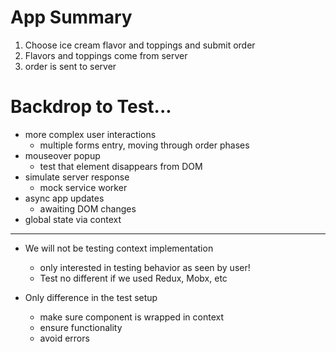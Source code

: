 # App Summary

1. Choose ice cream flavor and toppings and submit order
2. Flavors and toppings come from server
3. order is sent to server

# Backdrop to Test...

- more complex user interactions
  - multiple forms entry, moving through order phases
- mouseover popup
  - test that element disappears from DOM
- simulate server response
  - mock service worker
- async app updates
  - awaiting DOM changes
- global state via context

---

- We will not be testing context implementation

  - only interested in testing behavior as seen by user!
  - Test no different if we used Redux, Mobx, etc

- Only difference in the test setup
  - make sure component is wrapped in context
  - ensure functionality
  - avoid errors

